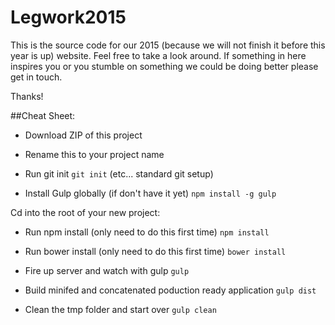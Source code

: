 Legwork2015
===========

This is the source code for our 2015 (because we will not finish it before this year is up) website. Feel free to take a look around. If something in here inspires you or you stumble on something we could be doing better please get in touch.

Thanks!


##Cheat Sheet:

- Download ZIP of this project

- Rename this to your project name

- Run git init `git init` (etc... standard git setup)

- Install Gulp globally (if don't have it yet) `npm install -g gulp`


Cd into the root of your new project:

- Run npm install (only need to do this first time) `npm install`

- Run bower install (only need to do this first time) `bower install`

- Fire up server and watch with gulp `gulp`

- Build minifed and concatenated poduction ready application `gulp dist`

- Clean the tmp folder and start over `gulp clean`